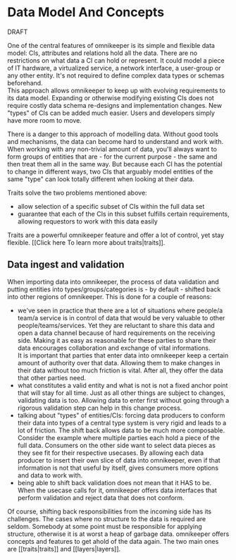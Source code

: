 # Data Model And Concepts

DRAFT

One of the central features of omnikeeper is its simple and flexible data model: CIs, attributes and relations hold all the data. There are no restrictions on what data a CI can hold or represent. It could model a piece of IT hardware, a virtualized service, a network interface, a user-group or any other entity. It's not required to define complex data types or schemas beforehand.  
This approach allows omnikeeper to keep up with evolving requirements to its data model. Expanding or otherwise modifying existing CIs does not require costly data schema re-designs and implementation changes. New "types" of CIs can be added much easier. Users and developers simply have more room to move.

There is a danger to this approach of modelling data. Without good tools and mechanisms, the data can become hard to understand and work with. When working with any non-trivial amount of data, you'll always want to form groups of entities that are - for the current purpose - the same and then treat them all in the same way. But because each CI has the potential to change in different ways, two CIs that arguably model entities of the same "type" can look totally different when looking at their data. 

Traits solve the two problems mentioned above:
- allow selection of a specific subset of CIs within the full data set
- guarantee that each of the CIs in this subset fulfills certain requirements, allowing requestors to work with this data easily

Traits are a powerful omnikeeper feature and offer a lot of control, yet stay flexible. [[Click here To learn more about traits|traits]].

## Data ingest and validation
When importing data into omnikeeper, the process of data validation and putting entities into types/groups/categories is - by default - shifted back into other regions of omnikeeper. This is done for a couple of reasons:
- we've seen in practice that there are a lot of situations where people/a team/a service is in control of data that would be very valuable to other people/teams/services. Yet they are reluctant to share this data and open a data channel because of hard requirements on the receiving side. Making it as easy as reasonable for these parties to share their data encourages collaboration and exchange of vital informations.  
It is important that parties that enter data into omnikeeper keep a certain amount of authority over that data. Allowing them to make changes in their data without too much friction is vital. After all, they offer the data that other parties need.
- what constitutes a valid entity and what is not is not a fixed anchor point that will stay for all time. Just as all other things are subject to changes, validating data is too. Allowing data to enter first without going through a rigorous validation step can help in this change process.
- talking about "types" of entities/CIs: forcing data producers to conform their data into types of a central type system is very rigid and leads to a lot of friction. The shift back allows data to be much more composable. Consider the example where multiple parties each hold a piece of the full data. Consumers on the other side want to select data pieces as they see fit for their respective usecases. By allowing each data producer to insert their own slice of data into omnikeeper, even if that information is not that useful by itself, gives consumers more options and data to work with.
- being able to shift back validation does not mean that it HAS to be. When the usecase calls for it, omnikeeper offers data interfaces that perform validation and reject data that does not conform.

Of course, shifting back responsibilities from the incoming side has its challenges. The cases where no structure to the data is required are seldom. Somebody at some point must be responsible for applying structure, otherwise it is at worst a heap of garbage data. omnikeeper offers concepts and features to get ahold of the data again. The two main ones are [[traits|traits]] and [[layers|layers]].
